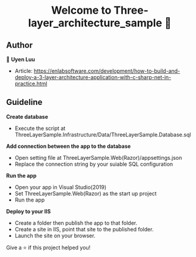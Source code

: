 <h1 align="center">Welcome to Three-layer_architecture_sample 👋</h1>
<p>
</p>

## Author

👤 **Uyen Luu**

* Article: https://enlabsoftware.com/development/how-to-build-and-deploy-a-3-layer-architecture-application-with-c-sharp-net-in-practice.html

## Guideline
**Create database**
* Execute the script at ThreeLayerSample.Infrastructure/Data/ThreeLayerSample.Database.sql

**Add connection between the app to the database**
* Open setting file at ThreeLayerSample.Web(Razor)/appsettings.json
* Replace the connection string by your suiable SQL configuration

**Run the app**
* Open your app in Visual Studio(2019)
* Set ThreeLayerSample.Web(Razor) as the start up project
* Run the app

**Deploy to your IIS**
* Create a folder then publish the app to that folder.
* Create a site in IIS, point that site to the published folder.
* Launch the site on your browser.

Give a ⭐️ if this project helped you!
